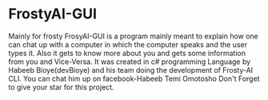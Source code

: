# FrostyAI-GUI
Mainly for frosty
FrosyAI-GUI is a program mainly meant to explain how one can chat up with a computer in which the computer speaks and the user 
types it.
Also it gets to know more about you and gets some information from you and Vice-Versa.
It was created in c# programming Language by Habeeb Bioye(devBioye) and his team doing the development of Frosty-AI CLI.
You can chat him up on facebook-Habeeb Temi Omotosho
Don't Forget to give your star for this project.
